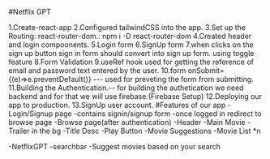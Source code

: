 #Netflix GPT

1.Create-react-app
2.Configured tailwindCSS into the app.
3.Set up the Routing: react-router-dom.: npm i -D react-router-dom
4.Created header and login compoonents.
5.Login form
6.SignUp form
7.when clicks on the sign up button sign in form should convert into sign up form. using toggle feature
8.Form Validation
9.useRef hook used for getting the reference of email and password text entered by the user.
10.form onSubmit= {(e)=>e.preventDefault()} --- used for preveting the form from submitting.
11.Building the Authentication.-- for building the authetication we need backend and for that we will use firebase.(Firebase Setup)
12.Deploying our app to production.
13.SignUp user account.
#Features of our app
-Login/Signup page
-contains signin/signup form
-once logged in redirect to browse page
-Browse page(after authentication)
-Header
-Main Movie
-Trailer in the bg
-Title Desc
-Play Button
-Movie Suggestions
-Movie List \*n

-NetflixGPT
-searchbar
-Suggest movies based on your search
